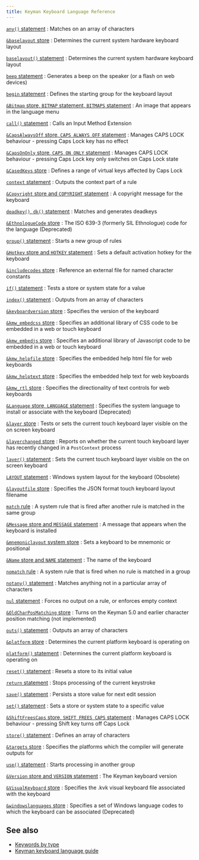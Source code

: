 ```yaml
---
title: Keyman Keyboard Language Reference
---
```


[`any()` statement](any "any() statement")
:   Matches on an array of characters

[`&baselayout` store](baselayout "&baselayout store")
:   Determines the current system hardware keyboard layout

[`baselayout()` statement](baselayout "baselayout() statement")
:   Determines the current system hardware keyboard layout

[`beep` statement](beep "beep statement")
:   Generates a beep on the speaker (or a flash on web devices)

[`begin` statement](begin "begin statement")
:   Defines the starting group for the keyboard layout

[`&Bitmap` store, `BITMAP` statement, `BITMAPS` statement](bitmap "&Bitmap store and BITMAP statement")
:   An image that appears in the language menu

[`call()` statement](call "call() statement")
:   Calls an Input Method Extension

[`&CapsAlwaysOff` store, `CAPS ALWAYS OFF` statement](caps "Caps Lock stores and statements")
:   Manages CAPS LOCK behaviour - pressing Caps Lock key has no effect

[`&CapsOnOnly` store, `CAPS ON ONLY` statement](caps "Caps Lock stores and statements")
:   Manages CAPS LOCK behaviour - pressing Caps Lock key only switches
    on Caps Lock state

[`&CasedKeys` store](casedkeys)
:   Defines a range of virtual keys affected by Caps Lock

[`context` statement](context "context statement")
:   Outputs the context part of a rule

[`&Copyright` store and `COPYRIGHT` statement](copyright "&Copyright store and COPYRIGHT statement")
:   A copyright message for the keyboard

[`deadkey()`, `dk()` statement](deadkey "deadkey(), dk() statement")
:   Matches and generates deadkeys

[`&EthnologueCode` store](ethnologuecode "&EthnologueCode store")
:   The ISO 639-3 (formerly SIL Ethnologue) code for the language
    (Deprecated)

[`group()` statement](group "group() statement")
:   Starts a new group of rules

[`&Hotkey` store and `HOTKEY` statement](hotkey "&Hotkey store and HOTKEY statement")
:   Sets a default activation hotkey for the keyboard

[`&includecodes` store](includecodes "&includecodes store")
:   Reference an external file for named character constants

[`if()` statement](if "if() statement")
:   Tests a store or system state for a value

[`index()` statement](index "index() statement")
:   Outputs from an array of characters

[`&keyboardversion` store](keyboardversion "&keyboardversion store")
:   Specifies the version of the keyboard

[`&kmw_embedcss` store](kmw_embedcss "&kmw_embedcss store")
:   Specifies an additional library of CSS code to be embedded in a web
    or touch keyboard

[`&kmw_embedjs` store](kmw_embedjs "&kmw_embedjs store")
:   Specifies an additional library of Javascript code to be embedded in
    a web or touch keyboard

[`&kmw_helpfile` store](kmw_helpfile "&kmw_helpfile store")
:   Specifies the embedded help html file for web keyboards

[`&kmw_helptext` store](kmw_helptext "& store")
:   Specifies the embedded help text for web keyboards

[`&kmw_rtl` store](kmw_rtl "&kmw_rtl store")
:   Specifies the directionality of text controls for web keyboards

[`&Language` store, `LANGUAGE` statement](language "&Language store, LANGUAGE statement")
:   Specifies the system language to install or associate with the
    keyboard (Deprecated)

[`&layer` store](layer "&layer store")
:   Tests or sets the current touch keyboard layer visible on the on
    screen keyboard

[`&layerchanged` store](layerchanged)
:   Reports on whether the current touch keyboard layer has recently
    changed in a `PostContext` process

[`layer()` statement](layer "layer() statement")
:   Sets the current touch keyboard layer visible on the on screen
    keyboard

[`LAYOUT` statement](layout "LAYOUT statement")
:   Windows system layout for the keyboard (Obsolete)

[`&layoutfile` store](layoutfile "&layoutfile store")
:   Specifies the JSON format touch keyboard layout filename

[`match` rule](match "match rule")
:   A system rule that is fired after another rule is matched in the
    same group

[`&Message` store and `MESSAGE` statement](message "&Message store and MESSAGE statement")
:   A message that appears when the keyboard is installed

[`&mnemoniclayout` system store](mnemoniclayout "&mnemoniclayout store")
:   Sets a keyboard to be mnemonic or positional

[`&Name` store and `NAME` statement](name "&Name store and NAME statement")
:   The name of the keyboard

[`nomatch` rule](nomatch "nomatch rule")
:   A system rule that is fired when no rule is matched in a group

[`notany()` statement](notany "notany() statement")
:   Matches anything not in a particular array of characters

[`nul` statement](nul "nul statement")
:   Forces no output on a rule, or enforces empty context

[`&OldCharPosMatching` store](oldcharposmatching "&OldCharPosMatching store")
:   Turns on the Keyman 5.0 and earlier character position matching (not
    implemented)

[`outs()` statement](outs "outs() statement")
:   Outputs an array of characters

[`&platform` store](platform "&platform store")
:   Determines the current platform keyboard is operating on

[`platform()` statement](platform "platform() statement")
:   Determines the current platform keyboard is operating on

[`reset()` statement](reset "reset() statement")
:   Resets a store to its initial value

[`return` statement](return "return statement")
:   Stops processing of the current keystroke

[`save()` statement](save "save() statement")
:   Persists a store value for next edit session

[`set()` statement](set "set() statement")
:   Sets a store or system state to a specific value

[`&ShiftFreesCaps` store, `SHIFT FREES CAPS` statement](caps "Caps Lock stores and statements")
:   Manages CAPS LOCK behaviour - pressing Shift key turns off Caps Lock

[`store()` statement](store "store() statement")
:   Defines an array of characters

[`&targets` store](targets "&targets store")
:   Specifies the platforms which the compiler will generate outputs for

[`use()` statement](use "use() statement")
:   Starts processing in another group

[`&Version` store and `VERSION` statement](version "&Version store and VERSION statement")
:   The Keyman keyboard version

[`&VisualKeyboard` store](visualkeyboard "& store")
:   Specifies the .kvk visual keyboard file associated with the keyboard

[`&windowslanguages` store](windowslanguages "&windowslanguages store")
:   Specifies a set of Windows language codes to which the keyboard can
    be associated (Deprecated)

## See also

-   [Keywords by type](_keywordsbytype.php)
-   [Keyman keyboard language guide](../guide)
